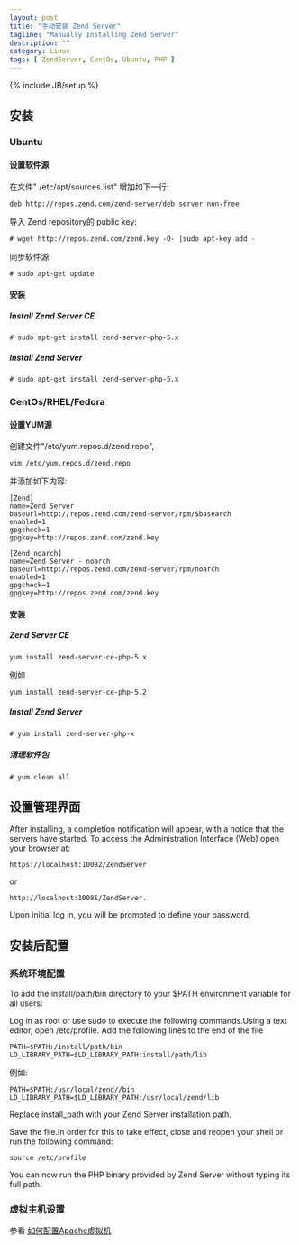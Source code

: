 ```yaml
---
layout: post
title: "手动安装 Zend Server"
tagline: "Manually Installing Zend Server"
description: ""
category: Linux 
tags: [ ZendServer, CentOs, Ubuntu, PHP ]
---
```

{% include JB/setup %}

 
## 安装 
### Ubuntu


#### 设置软件源

在文件" /etc/apt/sources.list" 增加如下一行:

	deb http://repos.zend.com/zend-server/deb server non-free


导入 Zend repository的 public key:

	# wget http://repos.zend.com/zend.key -O- |sudo apt-key add -

同步软件源:

	# sudo apt-get update


#### 安装

##### Install Zend Server CE

	# sudo apt-get install zend-server-php-5.x

##### Install Zend Server


	# sudo apt-get install zend-server-php-5.x

### CentOs/RHEL/Fedora

#### 设置YUM源

创建文件"/etc/yum.repos.d/zend.repo",
	
	vim /etc/yum.repos.d/zend.repo
	
并添加如下内容:

	[Zend]
	name=Zend Server
	baseurl=http://repos.zend.com/zend-server/rpm/$basearch
	enabled=1
	gpgcheck=1
	gpgkey=http://repos.zend.com/zend.key

	[Zend_noarch]
	name=Zend Server - noarch
	baseurl=http://repos.zend.com/zend-server/rpm/noarch
	enabled=1
	gpgcheck=1
	gpgkey=http://repos.zend.com/zend.key


#### 安装

##### Zend Server CE

	yum install zend-server-ce-php-5.x

例如

	yum install zend-server-ce-php-5.2


##### Install Zend Server  


	# yum install zend-server-php-x

##### 清理软件包

	# yum clean all

## 设置管理界面

After installing, a completion notification will appear, with a notice that the servers have started. To access the Administration Interface (Web) open your browser at:
 
	https://localhost:10082/ZendServer
 
or
 
	http://localhost:10081/ZendServer.
 
Upon initial log in, you will be prompted to define your password.


## 安装后配置

### 系统环境配置
To add the install/path/bin directory to your $PATH environment variable for all users:

Log in as root or use sudo to execute the following commands.Using a text editor, open /etc/profile.  Add the following lines to the end of the file

	
	PATH=$PATH:/install/path/bin
	LD_LIBRARY_PATH=$LD_LIBRARY_PATH:install/path/lib

例如:

	PATH=$PATH:/usr/local/zend//bin
	LD_LIBRARY_PATH=$LD_LIBRARY_PATH:/usr/local/zend/lib


Replace install_path with your Zend Server installation path.

Save the file.In order for this to take effect, close and reopen your shell or run the following command:

	source /etc/profile

You can now run the PHP binary provided by Zend Server without typing its full path.

### 虚拟主机设置

参看 [如何配置Apache虚拟机](/Apache/how-to-setup-apache-virtual-host-configuration/)

